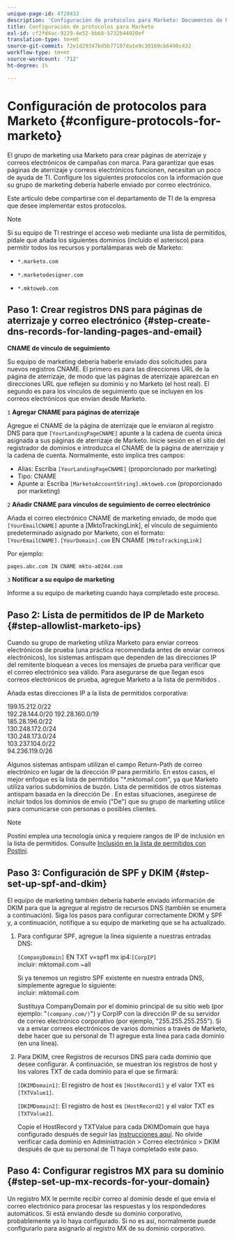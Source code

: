 ```yaml
---
unique-page-id: 4720433
description: 'Configuración de protocolos para Marketo: Documentos de Marketo: Documentación del producto'
title: Configuración de protocolos para Marketo
exl-id: cf2fd4ac-9229-4e52-bb68-5732b44920ef
translation-type: tm+mt
source-git-commit: 72e1d29347bd5b77107da1e9c30169cb6490c432
workflow-type: tm+mt
source-wordcount: '712'
ht-degree: 1%

---
```


# Configuración de protocolos para Marketo {#configure-protocols-for-marketo}

El grupo de marketing usa Marketo para crear páginas de aterrizaje y correos electrónicos de campañas con marca. Para garantizar que esas páginas de aterrizaje y correos electrónicos funcionen, necesitan un poco de ayuda de TI. Configure los siguientes protocolos con la información que su grupo de marketing debería haberle enviado por correo electrónico.

Este artículo debe compartirse con el departamento de TI de la empresa que desee implementar estos protocolos.

>[!NOTE]
>
>Si su equipo de TI restringe el acceso web mediante una lista de permitidos, pídale que añada los siguientes dominios (incluido el asterisco) para permitir todos los recursos y portalámparas web de Marketo:

* `*.marketo.com`

* `*.marketodesigner.com`

* `*.mktoweb.com`

## Paso 1: Crear registros DNS para páginas de aterrizaje y correo electrónico {#step-create-dns-records-for-landing-pages-and-email}

**CNAME de vínculo de seguimiento**

Su equipo de marketing debería haberle enviado dos solicitudes para nuevos registros CNAME. El primero es para las direcciones URL de la página de aterrizaje, de modo que las páginas de aterrizaje aparezcan en direcciones URL que reflejen su dominio y no Marketo (el host real). El segundo es para los vínculos de seguimiento que se incluyen en los correos electrónicos que envían desde Marketo.

`1` **Agregar CNAME para páginas de aterrizaje**

Agregue el CNAME de la página de aterrizaje que le enviaron al registro DNS para que `[YourLandingPageCNAME]` apunte a la cadena de cuenta única asignada a sus páginas de aterrizaje de Marketo. Inicie sesión en el sitio del registrador de dominios e introduzca el CNAME de la página de aterrizaje y la cadena de cuenta. Normalmente, esto implica tres campos:

* Alias: Escriba `[YourLandingPageCNAME]` (proporcionado por marketing)
* Tipo: CNAME
* Apunte a: Escriba `[MarketoAccountString].mktoweb.com` (proporcionado por marketing)

`2` **Añadir CNAME para vínculos de seguimiento de correo electrónico**

Añada el correo electrónico CNAME de marketing enviado, de modo que `[YourEmailCNAME]` apunte a [MktoTrackingLink], el vínculo de seguimiento predeterminado asignado por Marketo, con el formato:\
`[YourEmailCNAME].[YourDomain].com` EN CNAME  `[MktoTrackingLink]`

Por ejemplo:

`pages.abc.com IN CNAME mkto-a0244.com`

`3` **Notificar a su equipo de marketing**

Informe a su equipo de marketing cuando haya completado este proceso.

## Paso 2: Lista de permitidos de IP de Marketo {#step-allowlist-marketo-ips}

Cuando su grupo de marketing utiliza Marketo para enviar correos electrónicos de prueba (una práctica recomendada antes de enviar correos electrónicos), los sistemas antispam que dependen de las direcciones IP del remitente bloquean a veces los mensajes de prueba para verificar que el correo electrónico sea válido. Para asegurarse de que llegan esos correos electrónicos de prueba, agregue Marketo a la lista de permitidos .

Añada estas direcciones IP a la lista de permitidos corporativa:

199.15.212.0/22\
192.28.144.0/20
192.28.160.0/19\
185.28.196.0/22\
130.248.172.0/24\
130.248.173.0/24\
103.237.104.0/22\
94.236.119.0/26

Algunos sistemas antispam utilizan el campo Return-Path de correo electrónico en lugar de la dirección IP para permitirlo. En estos casos, el mejor enfoque es la lista de permitidos &quot;*.mktomail.com&quot;, ya que Marketo utiliza varios subdominios de buzón. Lista de permitidos de otros sistemas antispam basada en la dirección De . En estas situaciones, asegúrese de incluir todos los dominios de envío (&quot;De&quot;) que su grupo de marketing utilice para comunicarse con personas o posibles clientes.

>[!NOTE]
>
>Postini emplea una tecnología única y requiere rangos de IP de inclusión en la lista de permitidos. Consulte [Inclusión en la lista de permitidos con Postini](https://nation.marketo.com/docs/DOC-1066).

## Paso 3: Configuración de SPF y DKIM {#step-set-up-spf-and-dkim}

El equipo de marketing también debería haberle enviado información de DKIM para que la agregue al registro de recursos DNS (también se enumera a continuación). Siga los pasos para configurar correctamente DKIM y SPF y, a continuación, notifique a su equipo de marketing que se ha actualizado.

1. Para configurar SPF, agregue la línea siguiente a nuestras entradas DNS:

   `[CompanyDomain]` EN TXT v=spf1 mx ip4:`[CorpIP]`\
   incluir: mktomail.com ~all

   Si ya tenemos un registro SPF existente en nuestra entrada DNS, simplemente agregue lo siguiente:\
   incluir: mktomail.com

   Sustituya CompanyDomain por el dominio principal de su sitio web (por ejemplo: &quot;`(company.com/)`&quot;) y CorpIP con la dirección IP de su servidor de correo electrónico corporativo (por ejemplo, &quot;255.255.255.255&quot;). Si va a enviar correos electrónicos de varios dominios a través de Marketo, debe hacer que su personal de TI agregue esta línea para cada dominio (en una línea).

1. Para DKIM, cree Registros de recursos DNS para cada dominio que desee configurar. A continuación, se muestran los registros de host y los valores TXT de cada dominio para el que se firmará:

   `[DKIMDomain1]`: El registro de host es  `[HostRecord1]` y el valor TXT es  `[TXTValue1]`.

   `[DKIMDomain2]`: El registro de host es  `[HostRecord2]` y el valor TXT es  `[TXTValue2]`.

   Copie el HostRecord y TXTValue para cada DKIMDomain que haya configurado después de seguir las [instrucciones aquí](/help/marketo/product-docs/email-marketing/deliverability/set-up-a-custom-dkim-signature.md). No olvide verificar cada dominio en Administración > Correo electrónico > DKIM después de que su personal de TI haya completado este paso.

## Paso 4: Configurar registros MX para su dominio {#step-set-up-mx-records-for-your-domain}

Un registro MX le permite recibir correo al dominio desde el que envía el correo electrónico para procesar las respuestas y los respondedores automáticos. Si está enviando desde su dominio corporativo, probablemente ya lo haya configurado. Si no es así, normalmente puede configurarlo para asignarlo al registro MX de su dominio corporativo.
